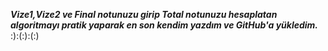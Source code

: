 ***Vize1,Vize2 ve Final notunuzu girip Total notunuzu hesaplatan algoritmayı pratik yaparak en son kendim yazdım ve GitHub'a yükledim.***
:):(:):(:)
